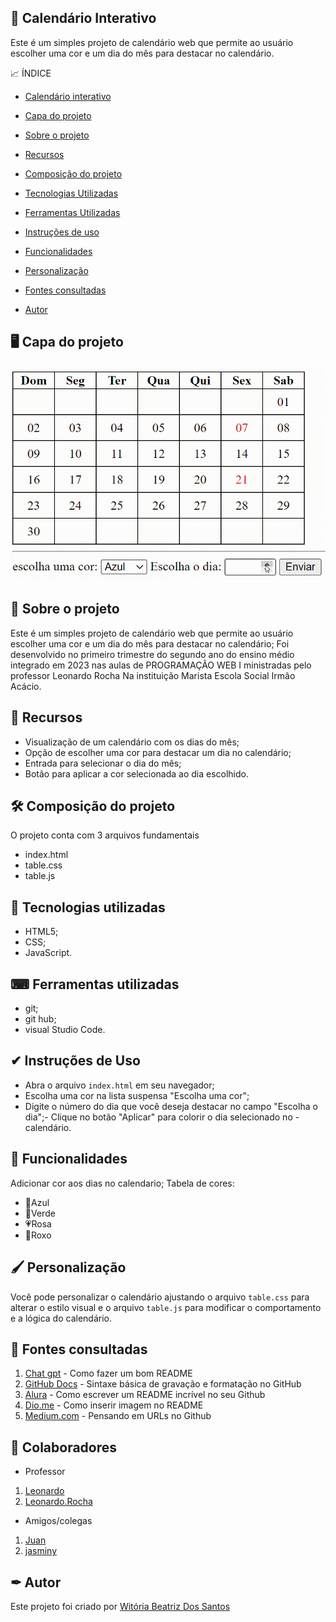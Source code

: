 ## 📆 Calendário Interativo 
Este é um simples projeto de calendário web que permite ao usuário escolher uma cor e um dia do mês para destacar no calendário.

📈 ÍNDICE

* [Calendário interativo](https://github.com/Witoriabeatriz/Calendario-interativo/tree/main#%EF%B8%8F-capa-do-projeto)

* [Capa do projeto](https://github.com/Witoriabeatriz/Calendario-interativo/tree/main#%EF%B8%8F-capa-do-projeto)
  
* [Sobre o projeto](https://github.com/Witoriabeatriz/Calendario-interativo/tree/main#-sobre-o-projeto)  

* [Recursos](https://github.com/Witoriabeatriz/Calendario-interativo/tree/main#-recursos)

* [Composição do projeto](https://github.com/Witoriabeatriz/Calendario-interativo/blob/main/README.md#%EF%B8%8F-composi%C3%A7%C3%A3o-do-projeto)
 
* [Tecnologias Utilizadas](https://github.com/Witoriabeatriz/Calendario-interativo/tree/main#tecologias-utilizadas)  

* [Ferramentas Utilizadas](https://github.com/Witoriabeatriz/Calendario-interativo/tree/main#-ferramentas-utilizadas)

 * [Instruções de uso](https://github.com/Witoriabeatriz/Calendario-interativo/tree/main#-instru%C3%A7%C3%B5es-de-uso)

* [Funcionalidades](https://github.com/Witoriabeatriz/Calendario-interativo/tree/main#funcionalidades)
  
* [Personalização](https://github.com/Witoriabeatriz/Calendario-interativo/tree/main#-personaliza%C3%A7%C3%A3o)
 
* [Fontes consultadas](https://github.com/Witoriabeatriz/Calendario-interativo/tree/main#-fontes-consultadas)
 
* [Autor](https://github.com/Witoriabeatriz/Calendario-interativo/tree/main#-autor)  


## 🖥️ Capa do projeto
<img src="imgs/Funcionando.gif">

## 📌 Sobre o projeto 
Este é um simples projeto de calendário web que permite ao usuário escolher uma cor e um dia do mês para destacar no calendário;
Foi desenvolvido no primeiro trimestre do segundo ano do ensino médio integrado em 2023 nas aulas de PROGRAMAÇÃO WEB I ministradas pelo professor Leonardo Rocha Na instituição Marista Escola Social Irmão Acácio.

## 📝 Recursos
- Visualização de um calendário com os dias do mês;
- Opção de escolher uma cor para destacar um dia no calendário;
- Entrada para selecionar o dia do mês;
- Botão para aplicar a cor selecionada ao dia escolhido.

## 🛠️ Composição do projeto 
O projeto conta com 3  arquivos fundamentais 

* index.html
* table.css
* table.js

## 🤖 Tecnologias utilizadas
- HTML5;
- CSS;
- JavaScript.

## ⌨ Ferramentas utilizadas
- git; 
- git hub;
- visual Studio Code.
 
## ✔ Instruções de Uso
- Abra o arquivo `index.html` em seu navegador;
- Escolha uma cor na lista suspensa "Escolha uma cor";
- Digite o número do dia que você deseja destacar no campo "Escolha o dia";- Clique no botão "Aplicar" para colorir o dia selecionado no -calendário.
 
## 👾 Funcionalidades
Adicionar cor aos dias no calendario;
Tabela de cores:
* 💙Azul
* 💚Verde
* 💗Rosa
* 💜Roxo

## 🖌 Personalização
Você pode personalizar o calendário ajustando o arquivo `table.css` para alterar o estilo visual e o arquivo `table.js` para modificar o comportamento e a lógica do calendário.

## 🔗 Fontes consultadas
1. [Chat gpt](https://chat.openai.com/) - Como fazer um bom README    
2. [GitHub Docs](https://docs.github.com/pt/get-started/writing-on-github/getting-started-with-writing-and-formatting-on-github/basic-writing-and-formatting-syntax) - Sintaxe básica de gravação e formatação no GitHub    
3. [Alura](https://www.alura.com.br/artigos/escrever-bom-readme) - Como escrever um README incrível no seu Github    
4. [Dio.me](https://www.dio.me/articles/personalize-o-readme-no-github) - Como inserir imagem no README     
5. [Medium.com](https://medium.com/@afonsopacifer/pensando-em-urls-no-github-3517d97249d0) - Pensando em URLs no Github   

## 🤝 Colaboradores

* Professor  
1. [Leonardo](https://github.com/leonardossrocha)
2. [Leonardo.Rocha](https://github.com/leonardoRochaMarista)  

* Amigos/colegas  
1. [Juan](https://github.com/Juanbyluna)
2. [jasminy](https://github.com/jamybr)

## ✒ Autor
Este projeto foi criado por [Witória Beatriz Dos Santos](https://github.com/Witoriabeatriz)
